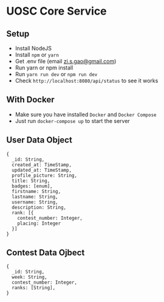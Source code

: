 # UOSC Core Service 

## Setup

- Install NodeJS
- Install `npm` or `yarn`
- Get .env file (email zi.s.gao@gmail.com)
- Run yarn or npm install
- Run `yarn run dev` or `npm run dev`
- Check `http://localhost:8080/api/status` to see it works

## With Docker

- Make sure you have installed `Docker` and `Docker Compose`
- Just run `docker-compose up` to start the server

## User Data Object
```
{
  _id: String,
  created_at: TimeStamp,
  updated_at: TimeStamp,
  profile_picture: String,
  title: String,
  badges: [enum],
  firstname: String,
  lastname: String,
  username: String,
  description: String,
  rank: [{
    contest_number: Integer,
    placing: Integer
  }]
}
```

## Contest Data Ojbect
```
{
  _id: String,
  week: String,
  contest_number: Integer,
  ranks: [String],
}
```
